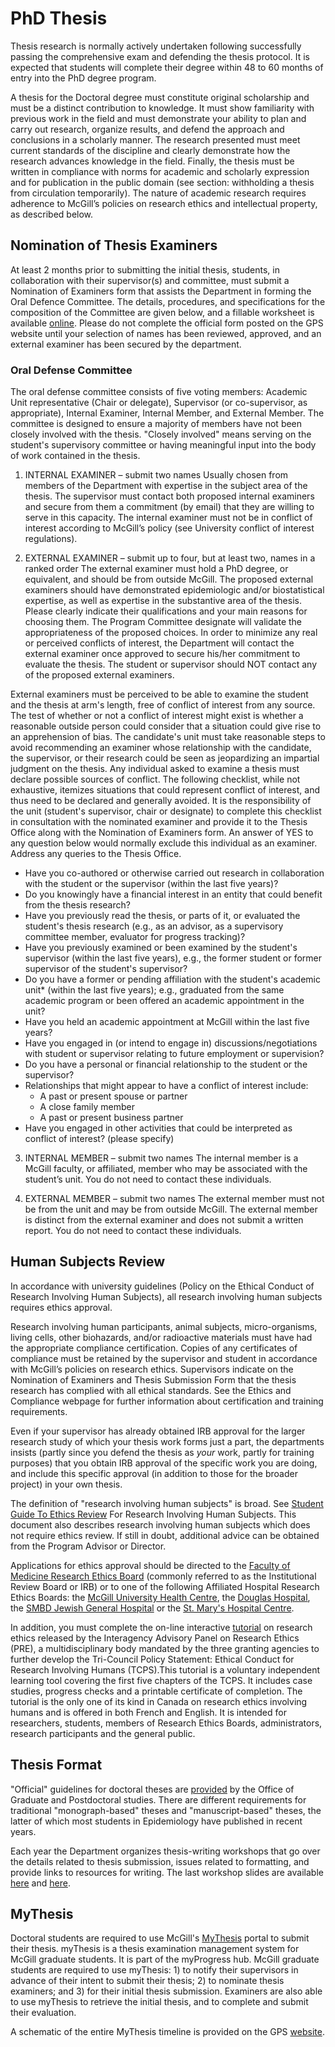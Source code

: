 # PhD Thesis

Thesis research is normally actively undertaken following successfully passing the comprehensive exam and defending the thesis protocol. It is expected that students will complete their degree within 48 to 60 months of entry into the PhD degree program.

A thesis for the Doctoral degree must constitute original scholarship and must be a distinct contribution to knowledge. It must show familiarity with previous work in the field and must demonstrate your ability to plan and carry out research, organize results, and defend the approach and conclusions in a scholarly manner. The research presented must meet current standards of the discipline and clearly demonstrate how the research advances knowledge in the field. Finally, the thesis must be written in compliance with norms for academic and scholarly expression and for publication in the public domain (see section: withholding a thesis from circulation temporarily). The nature of academic research requires adherence to McGill’s policies on research ethics and intellectual property, as described below.

## Nomination of Thesis Examiners
At least 2 months prior to submitting the initial thesis, students, in collaboration with their supervisor(s) and committee, must submit a Nomination of Examiners form that assists the Department in forming the Oral Defence Committee. The details, procedures, and specifications for the composition of the Committee are given below, and a fillable worksheet is available [online](https://www.mcgill.ca/epi-biostat-occh/files/epi-biostat-occh/eboh_phd_nom_exam_worksheet_201911.docx). Please do not complete the official form posted on the GPS website until your selection of names has been reviewed, approved, and an external examiner has been secured by the department.
 

### Oral Defense Committee
The oral defense committee consists of five voting members: Academic Unit representative (Chair or delegate), Supervisor (or co-supervisor, as appropriate), Internal Examiner, Internal Member, and External Member. The committee is designed to ensure a majority of members have not been closely involved with the thesis. "Closely involved" means serving on the student's supervisory committee or having meaningful input into the body of work contained in the thesis.

1. INTERNAL EXAMINER – submit two names
Usually chosen from members of the Department with expertise in the subject area of the thesis.  The supervisor must contact both proposed internal examiners and secure from them a commitment (by email) that they are willing to serve in this capacity. The internal examiner must not be in conflict of interest according to McGill’s policy (see University conflict of interest regulations).  

2. EXTERNAL EXAMINER – submit up to four, but at least two, names in a ranked order
The external examiner must hold a PhD degree, or equivalent, and should be from outside McGill. The proposed external examiners should have demonstrated epidemiologic and/or biostatistical expertise, as well as expertise in the substantive area of the thesis.  Please clearly indicate their qualifications and your main reasons for choosing them.  The Program Committee designate will validate the appropriateness of the proposed choices. In order to minimize any real or perceived conflicts of interest, the Department will contact the external examiner once approved to secure his/her commitment to evaluate the thesis.  The student or supervisor should NOT contact any of the proposed external examiners. 

External examiners must be perceived to be able to examine the student and the thesis at arm's length, free of conflict of interest from any source. The test of whether or not a conflict of interest might exist is whether a reasonable outside person could consider that a situation could give rise to an apprehension of bias. The candidate's unit must take reasonable steps to avoid recommending an examiner whose relationship with the candidate, the supervisor, or their research could be seen as jeopardizing an impartial judgment on the thesis. Any individual asked to examine a thesis must declare possible sources of conflict. The following checklist, while not exhaustive, itemizes situations that could represent conflict of interest, and thus need to be declared and generally avoided. It is the responsibility of the unit (student's supervisor, chair or designate) to complete this checklist in consultation with the nominated examiner and provide it to the Thesis Office along with the Nomination of Examiners form. An answer of YES to any question below would normally exclude this individual as an examiner. Address any queries to the Thesis Office.  

- Have you co-authored or otherwise carried out research in collaboration with the student or the supervisor (within the last five years)?
- Do you knowingly have a financial interest in an entity that could benefit from the thesis research? 
- Have you previously read the thesis, or parts of it, or evaluated the student's thesis research (e.g., as an advisor, as a supervisory committee member, evaluator for progress tracking)? 
- Have you previously examined or been examined by the student's supervisor (within the last five years), e.g., the former student or former supervisor of the student's supervisor? 
- Do you have a former or pending affiliation with the student's academic unit* (within the last five years); e.g., graduated from the same academic program or been offered an academic appointment in the unit?
- Have you held an academic appointment at McGill within the last five years? 
- Have you engaged in (or intend to engage in) discussions/negotiations with student or supervisor relating to future employment or supervision? 
- Do you have a personal or financial relationship to the student or the supervisor? 
- Relationships that might appear to have a conflict of interest include:
  - A past or present spouse or partner
  - A close family member
  - A past or present business partner
- Have you engaged in other activities that could be interpreted as conflict of interest? (please specify)  

3. INTERNAL MEMBER – submit two names
The internal member is a McGill faculty, or affiliated, member who may be associated with the student’s unit. You do not need to contact these individuals.  

4. EXTERNAL MEMBER – submit two names
The external member must not be from the unit and may be from outside McGill. The external member is distinct from the external examiner and does not submit a written report. You do not need to contact these individuals.


## Human Subjects Review
In accordance with university guidelines (Policy on the Ethical Conduct of Research Involving Human Subjects), all research involving human subjects requires ethics approval.  

Research involving human participants, animal subjects, micro-organisms, living cells, other biohazards, and/or radioactive materials must have had the appropriate compliance certification. Copies of any certificates of compliance must be retained by the supervisor and student in accordance with McGill’s policies on research ethics. Supervisors indicate on the Nomination of Examiners and Thesis Submission Form that the thesis research has complied with all ethical standards. See the Ethics and Compliance webpage for further information about certification and training requirements.

Even if your supervisor has already obtained IRB approval for the larger research study of which your thesis work forms just a part, the departments insists (partly since you defend the thesis as *your* work, partly for training purposes) that you obtain IRB approval of the specific work you are doing, and include this specific approval (in addition to those for the broader project) in your own thesis.

The definition of "research involving human subjects" is broad. See [Student Guide To Ethics Review](https://www.mcgill.ca/research/researchers/compliance/human) For Research Involving Human Subjects. This document also describes research involving human subjects which does not require ethics review. If still in doubt, additional advice can be obtained from the Program Advisor or Director.

Applications for ethics approval should be directed to the [Faculty of Medicine Research Ethics Board](https://www.mcgill.ca/medresearch/ethics) (commonly referred to as the Institutional Review Board or IRB) or to one of the following Affiliated Hospital Research Ethics Boards: the [McGill University Health Centre](https://muhc.ca/cae/page/research-ethics), the [Douglas Hospital](http://www.douglas.qc.ca/page/ethics), the [SMBD Jewish General Hospital](http://www.jgh.ca/en/ResearchEthicsCommittee) or the [St. Mary's Hospital Centre](http://www.stmarysresearch.ca/en/research_review/research-review).

In addition, you must complete the on-line interactive [tutorial](http://www.pre.ethics.gc.ca/eng/education/tutorial-didacticiel/) on research ethics released by the Interagency Advisory Panel on Research Ethics (PRE), a multidisciplinary body mandated by the three granting agencies to further develop the Tri-Council Policy Statement: Ethical Conduct for Research Involving Humans (TCPS).This tutorial is a voluntary independent learning tool covering the first five chapters of the TCPS. It includes case studies, progress checks and a printable certificate of completion. The tutorial is the only one of its kind in Canada on research ethics involving humans and is offered in both French and English. It is intended for researchers, students, members of Research Ethics Boards, administrators, research participants and the general public.

## Thesis Format
"Official" guidelines for doctoral theses are [provided](https://www.mcgill.ca/gps/thesis/thesis-guidelines/preparation) by the Office of Graduate and Postdoctoral studies. There are different requirements for traditional "monograph-based" theses and "manuscript-based" theses, the latter of which most students in Epidemiology have published in recent years. 

Each year the Department organizes thesis-writing workshops that go over the details related to thesis submission, issues related to formatting, and provide links to resources for writing. The last workshop slides are available [here](docs/PhD_Epi_Thesis_Writing_Workshop_5Feb2021_KHayden.pptx) and [here](docs/thesis-workshop-PhD-2021-12-03.pdf). 

## MyThesis

Doctoral students are required to use McGill's [MyThesis](https://www.mcgill.ca/gps/thesis/thesis-guidelines/initial-submission/what-mythesis) portal to submit their thesis. myThesis is a thesis examination management system for McGill graduate students. It is part of the myProgress hub. McGill graduate students are required to use myThesis: 1) to notify their supervisors in advance of their intent to submit their thesis; 2) to nominate thesis examiners; and 3) for their initial thesis submission. Examiners are also able to use myThesis to retrieve the initial thesis, and to complete and submit their evaluation.

A schematic of the entire MyThesis timeline is provided on the GPS [website](https://www.mcgill.ca/gps/files/gps/mcgill_mythesis_overview_of_process.pdf).
